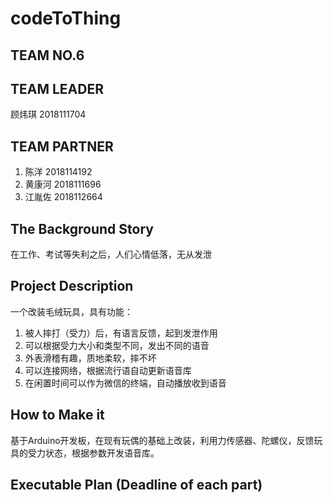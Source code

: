 # codeToThing

## TEAM NO.6

## TEAM LEADER

顾炜琪 2018111704

## TEAM PARTNER

1. 陈洋 2018114192
2. 黄康河 2018111696
3. 江胤佐 2018112664

## The Background Story

在工作、考试等失利之后，人们心情低落，无从发泄

## Project Description

一个改装毛绒玩具，具有功能：

1. 被人摔打（受力）后，有语言反馈，起到发泄作用
2. 可以根据受力大小和类型不同，发出不同的语音
3. 外表滑稽有趣，质地柔软，摔不坏
4. 可以连接网络，根据流行语自动更新语音库
5. 在闲置时间可以作为微信的终端，自动播放收到语音

## How to Make it

基于Arduino开发板，在现有玩偶的基础上改装，利用力传感器、陀螺仪，反馈玩具的受力状态，根据参数开发语音库。

## Executable Plan (Deadline of each part)
